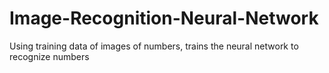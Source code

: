 # Image-Recognition-Neural-Network
Using training data of images of numbers, trains the neural network to recognize numbers
